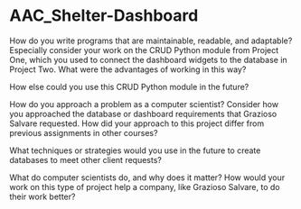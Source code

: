# AAC_Shelter-Dashboard

How do you write programs that are maintainable, readable, and adaptable? Especially consider your work on the CRUD Python module from Project One, which you used to connect the dashboard widgets to the database in Project Two. 
What were the advantages of working in this way? 

How else could you use this CRUD Python module in the future?

How do you approach a problem as a computer scientist? Consider how you approached the database or dashboard requirements that Grazioso Salvare requested. How did your approach to this project differ from previous assignments in other courses? 

What techniques or strategies would you use in the future to create databases to meet other client requests?

What do computer scientists do, and why does it matter? How would your work on this type of project help a company, like Grazioso Salvare, to do their work better?
